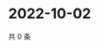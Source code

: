 # 2022-10-02

共 0 条

<!-- BEGIN WEIBO -->
<!-- 最后更新时间 Sun Oct 02 2022 06:18:42 GMT+0800 (China Standard Time) -->

<!-- END WEIBO -->
